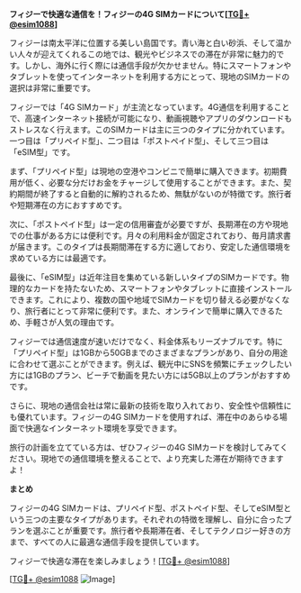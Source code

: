 **フィジーで快適な通信を！フィジーの4G SIMカードについて[[TG💪+ @esim1088](https://t.me/s/esim1088)]**

フィジーは南太平洋に位置する美しい島国です。青い海と白い砂浜、そして温かい人々が迎えてくれるこの地では、観光やビジネスでの滞在が非常に魅力的です。しかし、海外に行く際には通信手段が欠かせません。特にスマートフォンやタブレットを使ってインターネットを利用する方にとって、現地のSIMカードの選択は非常に重要です。

フィジーでは「4G SIMカード」が主流となっています。4G通信を利用することで、高速インターネット接続が可能になり、動画視聴やアプリのダウンロードもストレスなく行えます。このSIMカードは主に三つのタイプに分かれています。一つ目は「プリペイド型」、二つ目は「ポストペイド型」、そして三つ目は「eSIM型」です。

まず、「プリペイド型」は現地の空港やコンビニで簡単に購入できます。初期費用が低く、必要な分だけお金をチャージして使用することができます。また、契約期間が終了すると自動的に解約されるため、無駄がないのが特徴です。旅行者や短期滞在の方におすすめです。

次に、「ポストペイド型」は一定の信用審査が必要ですが、長期滞在の方や現地での仕事がある方には便利です。月々の利用料金が固定されており、毎月請求書が届きます。このタイプは長期間滞在する方に適しており、安定した通信環境を求めている方には最適です。

最後に、「eSIM型」は近年注目を集めている新しいタイプのSIMカードです。物理的なカードを持たないため、スマートフォンやタブレットに直接インストールできます。これにより、複数の国や地域でSIMカードを切り替える必要がなくなり、旅行者にとって非常に便利です。また、オンラインで簡単に購入できるため、手軽さが人気の理由です。

フィジーでは通信速度が速いだけでなく、料金体系もリーズナブルです。特に「プリペイド型」は1GBから50GBまでのさまざまなプランがあり、自分の用途に合わせて選ぶことができます。例えば、観光中にSNSを頻繁にチェックしたい方には1GBのプラン、ビーチで動画を見たい方には5GB以上のプランがおすすめです。

さらに、現地の通信会社は常に最新の技術を取り入れており、安全性や信頼性にも優れています。フィジーの4G SIMカードを使用すれば、滞在中のあらゆる場面で快適なインターネット環境を享受できます。

旅行の計画を立てている方は、ぜひフィジーの4G SIMカードを検討してみてください。現地での通信環境を整えることで、より充実した滞在が期待できますよ！

**まとめ**

フィジーの4G SIMカードは、プリペイド型、ポストペイド型、そしてeSIM型という三つの主要なタイプがあります。それぞれの特徴を理解し、自分に合ったプランを選ぶことが重要です。旅行者や長期滞在者、そしてテクノロジー好きの方まで、すべての人に最適な通信手段を提供しています。

フィジーで快適な滞在を楽しみましょう！[[TG💪+ @esim1088](https://t.me/s/esim1088)]

[[TG💪+ @esim1088](https://t.me/s/esim1088) ![Image](https://i.postimg.cc/Y0z9fWf4/image.png)]